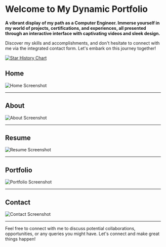 
# Welcome to My Dynamic Portfolio

**A vibrant display of my path as a Computer Engineer. Immerse yourself in my world of projects, certifications, and experiences, all presented through an interactive interface with captivating videos and sleek design.**

Discover my skills and accomplishments, and don't hesitate to connect with me via the integrated contact form. Let's embark on this journey together!

<a href="https://star-history.com/#manojpisepatil/portfolioo&Date">
 <picture>
   <source media="(prefers-color-scheme: dark)" srcset="https://api.star-history.com/svg?repos=manojpisepatil/portfolioo&type=Date&theme=dark" />
   <source media="(prefers-color-scheme: light)" srcset="https://api.star-history.com/svg?repos=manojpisepatil/portfolioo&type=Date" />
   <img alt="Star History Chart" src="https://api.star-history.com/svg?repos=manojpisepatil/portfolioo&type=Date" />
 </picture>
</a>

## Home
![Home Screenshot](https://github.com/user-attachments/assets/32d5ecf2-e4ef-431a-9a04-146bc2e80546)

---

## About
![About Screenshot](https://github.com/user-attachments/assets/b4ddc69f-79f3-459e-b89b-fca74fde1f5d)

---

## Resume
![Resume Screenshot](https://github.com/user-attachments/assets/9e72892d-92ee-43fc-9178-647450f83b5e)

---

## Portfolio
![Portfolio Screenshot](https://github.com/user-attachments/assets/7cf2e614-48df-491f-942d-a8beb4bf8d0c)

---

## Contact
![Contact Screenshot](https://github.com/user-attachments/assets/7343277a-d279-4b65-8798-f809a4055c48)

---

Feel free to connect with me to discuss potential collaborations, opportunities, or any queries you might have. Let's connect and make great things happen!
